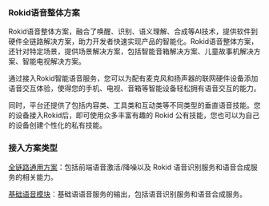 ### Rokid语音整体方案

Rokid语音整体方案，融合了唤醒、识别、语义理解、合成等AI技术，提供软件到硬件全链路解决方案，助力开发者快速实现产品的智能化。Rokid语音整体方案，还针对特定场景，提供场景解决方案，包括智能音箱解决方案、儿童故事机解决方案、智能电视解决方案。 

通过接入Rokid智能语音服务，您可以为配有麦克风和扬声器的联网硬件设备添加语音交互体验，使得您的手机、电视、音箱等智能设备轻松拥有语音交互的能力。 

同时，平台还提供了包括内容类、工具类和互动类等不同类型的垂直语音技能。您的设备接入Rokid后，即可使用众多丰富有趣的 Rokid 公有技能，您也可以为自己的设备创建个性化的私有技能。

### 接入方案类型

[全链路通用方案](./fullLink/fulllink.md)：包括前端语音激活/降噪以及 Rokid 语音识别服务和语音合成服务的相关能力。 

[基础语音模块](./speechTTS/speechtts.md)：基础语语音服务的输出，包括语音识别服务和语音合成服务。

##### 